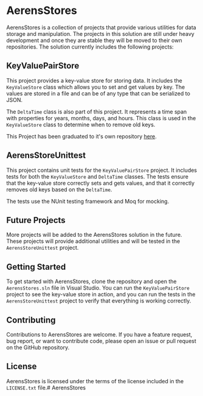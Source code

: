 # AerensStores

AerensStores is a collection of projects that provide various utilities for data storage and manipulation. The projects in this solution are still under heavy development and once they are stable they will be moved to their own repositories.
The solution currently includes the following projects:

## KeyValuePairStore

This project provides a key-value store for storing data. It includes the `KeyValueStore` class which allows you to set and get values by key. The values are stored in a file and can be of any type that can be serialized to JSON.

The `DeltaTime` class is also part of this project. It represents a time span with properties for years, months, days, and hours. This class is used in the `KeyValueStore` class to determine when to remove old keys.

This Project has been graduated to it's own repository [here](https://github.com/LaurentAerens/KeyValuePairStore). 

## AerensStoreUnittest

This project contains unit tests for the `KeyValuePairStore` project. It includes tests for both the `KeyValueStore` and `DeltaTime` classes. The tests ensure that the key-value store correctly sets and gets values, and that it correctly removes old keys based on the `DeltaTime`.

The tests use the NUnit testing framework and Moq for mocking.

## Future Projects

More projects will be added to the AerensStores solution in the future. These projects will provide additional utilities and will be tested in the `AerensStoreUnittest` project.

## Getting Started

To get started with AerensStores, clone the repository and open the `AerensStores.sln` file in Visual Studio. You can run the `KeyValuePairStore` project to see the key-value store in action, and you can run the tests in the `AerensStoreUnittest` project to verify that everything is working correctly.

## Contributing

Contributions to AerensStores are welcome. If you have a feature request, bug report, or want to contribute code, please open an issue or pull request on the GitHub repository.

## License

AerensStores is licensed under the terms of the license included in the `LICENSE.txt` file.# AerensStores